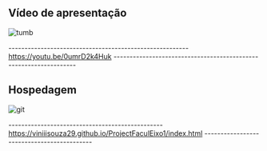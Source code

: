 
## Vídeo de apresentação

![tumb](https://github.com/ICEI-PUC-Minas-PMV-ADS/MatchFinder-Turma4-Grupo4/assets/144962568/c48195e0-07e4-4ba8-8c40-41fa5a013d65)



-------------------------------------------------------- https://youtu.be/0umrD2k4Huk ------------------------------------------------------------------


## Hospedagem

![git](https://github.com/ICEI-PUC-Minas-PMV-ADS/MatchFinder-Turma4-Grupo4/assets/144962568/0fa9570b-1f44-4870-9b55-9ddbc9b184e9)


------------------------------------------------ https://viniiisouza29.github.io/ProjectFaculEixo1/index.html -------------------------------------------



